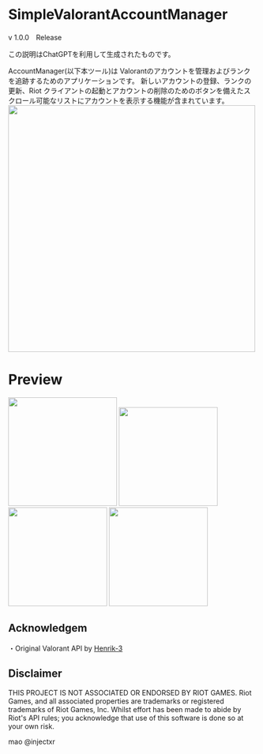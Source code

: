 # SimpleValorantAccountManager

v 1.0.0　Release

この説明はChatGPTを利用して生成されたものです。

AccountManager(以下本ツール)は Valorantのアカウントを管理およびランクを追跡するためのアプリケーションです。 
新しいアカウントの登録、ランクの更新、Riot クライアントの起動とアカウントの削除のためのボタンを備えたスクロール可能なリストにアカウントを表示する機能が含まれています。
<img src="https://github.com/injectxr/SimpleValorantAccountManager/assets/90289410/cccd93b7-4e0f-463c-b069-ac055209a6f0" width="500">



 
 
# **Preview**
<img src="https://github.com/injectxr/SimpleValorantAccountManager/assets/90289410/4762feb0-5043-4794-b785-4a55356c4388)" width="220">
<img src="https://github.com/injectxr/SimpleValorantAccountManager/assets/90289410/fe6b4799-ab50-4f4b-9e1c-6a989db1984a" width="200">
<img src="https://github.com/injectxr/SimpleValorantAccountManager/assets/90289410/a9a01d03-4dd3-441c-944c-4fdc9ecfe51d)" width="200">
<img src="https://github.com/injectxr/SimpleValorantAccountManager/assets/90289410/61664040-e79c-432d-bba2-6b1e813d9fdd" width="200">


</br>

## **Acknowledgem**
・Original Valorant API by [Henrik-3](https://github.com/Henrik-3)
## **Disclaimer**

THIS PROJECT IS NOT ASSOCIATED OR ENDORSED BY RIOT GAMES. Riot Games, and all associated properties are trademarks or registered trademarks of Riot Games, Inc.
Whilst effort has been made to abide by Riot's API rules; you acknowledge that use of this software is done so at your own risk.


mao 
@injectxr
